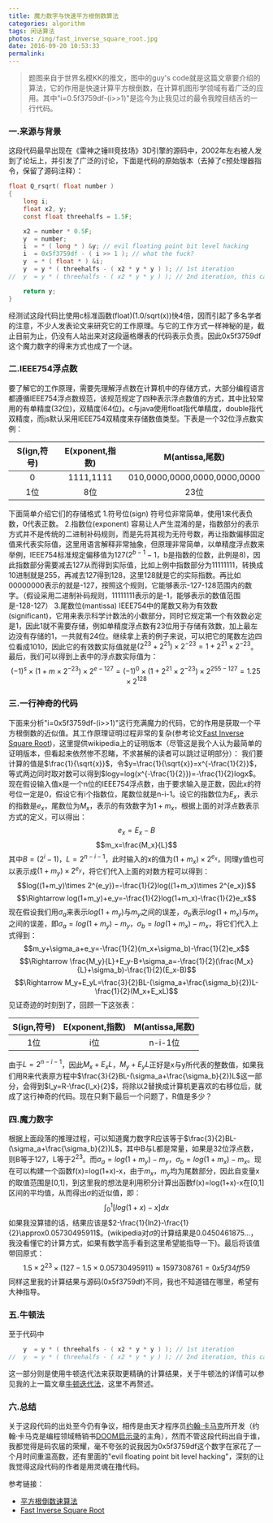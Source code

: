 ```yaml
---
title: 魔力数字与快速平方根倒数算法
categories: algorithm
tags: 闲话算法
photos: /img/fast_inverse_square_root.jpg
date: 2016-09-20 10:53:33
permalink:
---
```



> 题图来自于世界名模KK的推文，图中的guy's code就是这篇文章要介绍的算法，它的作用是快速计算平方根倒数，在计算机图形学领域有着广泛的应用。其中"i=0.5f3759df-(i>>1)"是迄今为止我见过的最令我瞠目结舌的一行代码。

### 一.来源与背景
这段代码最早出现在《雷神之锤III竞技场》3D引擎的源码中，2002年左右被人发到了论坛上，并引发了广泛的讨论，下面是代码的原始版本（去掉了c预处理器指令，保留了源码注释）：
```c
float Q_rsqrt( float number )
{
	long i;
	float x2, y;
	const float threehalfs = 1.5F;

	x2 = number * 0.5F;
	y  = number;
	i  = * ( long * ) &y; // evil floating point bit level hacking
	i  = 0x5f3759df - ( i >> 1 ); // what the fuck?
	y  = * ( float * ) &i;
	y  = y * ( threehalfs - ( x2 * y * y ) ); // 1st iteration
//	y  = y * ( threehalfs - ( x2 * y * y ) ); // 2nd iteration, this can be removed

	return y;
}
```
经测试这段代码比使用c标准函数(float)(1.0/sqrt(x))快4倍，因而引起了多名学者的注意，不少人发表论文来研究它的工作原理。与它的工作方式一样神秘的是，截止目前为止，仍没有人站出来对这段逼格爆表的代码表示负责。因此0x5f3759df这个魔力数字的得来方式也成了一个谜。
<!-- more -->
### 二.IEEE754浮点数
要了解它的工作原理，需要先理解浮点数在计算机中的存储方式，大部分编程语言都遵循IEEE754浮点数规范，该规范规定了四种表示浮点数值的方式，其中比较常用的有单精度(32位)，双精度(64位)。c与java使用float指代单精度，double指代双精度，而js默认采用IEEE754双精度来存储数值类型。下表是一个32位浮点数实例：

| S(ign,符号) | E(xponent,指数) | M(antissa,尾数) |
|:-:|:-:|:-:|
|0|1111,1111|010,0000,0000,0000,0000,0000|
|1位|8位|23位|

下面简单介绍它们的存储格式
1.符号位(sign)
	符号位非常简单，使用1来代表负数，0代表正数。
2.指数位(exponent)
	容易让人产生混淆的是，指数部分的表示方式并不是传统的二进制补码规则，而是先将其视为无符号数，再让指数偏移固定值来代表实际值，这里用语言解释非常抽象，但原理非常简单，以单精度浮点数来举例，IEEE754标准规定偏移值为127($2^{b-1}-1$，b是指数的位数，此例是8)，因此指数部分需要减去127从而得到实际值，比如上例中指数部分为11111111，转换成10进制就是255，再减去127得到128，这里128就是它的实际指数。再比如00000000表示的就是-127，按照这个规则，它能够表示-127-128范围内的数字。（假设采用二进制补码规则，11111111表示的是-1，能够表示的数值范围是-128-127）
3.尾数位(mantissa)
	IEEE754中的尾数又称为有效数(significant)，它用来表示科学计数法的小数部分，同时它规定第一个有效数必定是1，因此1就不需要存储，例如单精度浮点数有23位用于存储有效数，加上最左边没有存储的1，一共就有24位。继续拿上表的例子来说，可以把它的尾数左边四位看成1010，因此它的有效数实际值就是$(2^{23}+2^{21})\times 2^{-23}=1+2^{21}\times 2^{-23}$。
最后，我们可以得到上表中的浮点数实际值为：$$(-1)^s\times (1+m\times 2^{-23})\times 2^{e-127}=(-1)^0\times(1+2^{21}\times 2^{-23})\times2^{255-127}=1.25\times 2^{128}$$

### 三.一行神奇的代码
下面来分析"i=0x5f3759df-(i>>1)"这行充满魔力的代码，它的作用是获取一个平方根倒数的近似值。其工作原理证明过程非常的复杂(参考论文[Fast Inverse Square Root](http://www.lomont.org/Math/Papers/2003/InvSqrt.pdf))，这里提供wikipedia上的证明版本（尽管这是我个人认为最简单的证明版本，但看起来依然惨不忍睹，不求甚解的读者可以跳过证明部分）：
我们要计算的值是$\frac{1}{\sqrt{x}}$，令$y=\frac{1}{\sqrt{x}}=x^{-\frac{1}{2}}$，等式两边同时取对数可以得到$logy=log(x^{-\frac{1}{2}})=-\frac{1}{2}logx$。
现在假设输入值x是一个n位的IEEE754浮点数，由于要求输入是正数，因此x的符号位一定是0，假设它有i个指数位，尾数位就是n-i-1。设它的指数位为$E_x$，表示的指数是$e_x$，尾数位为$M_x$，表示的有效数字为$1+m_x$，根据上面的对浮点数表示方式的定义，可以得出：$$e_x=E_x-B$$$$m_x=\frac{M_x}{L}$$
其中$B=(2^i-1)$，$L=2^{n-i-1}$，此时输入的x的值为$(1+m_x)\times 2^{e_x}$，同理y值也可以表示成$(1+m_y)\times 2^{e_y}$，将它们代入上面的对数方程可以得到：$$log((1+m_y)\times 2^{e_y})=-\frac{1}{2}log((1+m_x)\times 2^{e_x})$$$$\Rightarrow log(1+m_y)+e_y=-\frac{1}{2}log(1+m_x)-\frac{1}{2}e_x$$现在假设我们用$\sigma_a$来表示$log(1+m_y)$与$m_y$之间的误差，$\sigma_b$表示$log(1+m_x)$与$m_x$之间的误差，即$\sigma_a=log(1+m_y)-m_y$，$\sigma_b=log(1+m_x)-m_x$，将它们代入上式得到：$$m_y+\sigma_a+e_y=-\frac{1}{2}(m_x+\sigma_b)-\frac{1}{2}e_x$$$$\Rightarrow \frac{M_y}{L}+E_y-B+\sigma_a=-\frac{1}{2}(\frac{M_x}{L}+\sigma_b)-\frac{1}{2}(E_x-B)$$$$\Rightarrow M_y+E_yL=\frac{3}{2}BL-(\sigma_a+\frac{\sigma_b}{2})L-\frac{1}{2}(M_x+E_xL)$$
见证奇迹的时刻到了，回顾一下这张表：

| S(ign,符号) | E(xponent,指数) | M(antissa,尾数) |
|:-:|:-:|:-:|
|1位|i位|n-i-1位|

由于$L=2^{n-i-1}$，因此$M_x+E_xL$，$M_y+E_yL$正好是x与y所代表的整数值，如果我们用R来代表原方程中$\frac{3}{2}BL-(\sigma_a+\frac{\sigma_b}{2})L$这一部分，会得到$I_y=R-\frac{I_x}{2}$，将除以2替换成计算机更喜欢的右移位后，就成了这行神奇的代码。现在只剩下最后一个问题了，R值是多少？

### 四.魔力数字
根据上面段落的推理过程，可以知道魔力数字R应该等于$\frac{3}{2}BL-(\sigma_a+\frac{\sigma_b}{2})L$，其中B与L都是常量，如果是32位浮点数，则B等于127，L等于$2^{23}$。而$\sigma_a=log(1+m_y)-m_y$，$\sigma_b=log(1+m_x)-m_x$。现在可以构建一个函数f(x)=log(1+x)-x，由于$m_x$，$m_y$均为尾数部分，因此自变量x的取值范围是[0,1]，到这里我的想法是利用积分计算出函数f(x)=log(1+x)-x在[0,1]区间的平均值，从而得出$\sigma$的近似值，即：
$$\int_0^1\left[log(1+x)-x\right]dx$$如果我没算错的话，结果应该是$2-\frac{1}{ln2}-\frac{1}{2}\approx0.05730495911$。(wikipedia对$\sigma$的计算结果是0.0450461875...，我没看懂它的计算方式，如果有数学高手看到这里希望能指导一下)。最后将该值带回原式：
$$1.5\times2^{23}\times(127 - 1.5\times0.05730495911)\approx1597308761=0x5f34ff59$$同样这里我的计算结果与源码(0x5f3759df)不同，我也不知道错在哪里，希望有大神指导。

### 五.牛顿法
至于代码中
```c
	y  = y * ( threehalfs - ( x2 * y * y ) ); // 1st iteration
//	y  = y * ( threehalfs - ( x2 * y * y ) ); // 2nd iteration, this can be removed
```
这一部分则是使用牛顿迭代法来获取更精确的计算结果，关于牛顿法的详情可以参见我的上一篇文章[牛顿迭代法](http://localhost:4000/post/algorithm/%E6%95%B0%E5%80%BC%E8%BF%90%E7%AE%97%E4%B8%8E%E7%89%9B%E9%A1%BF%E8%BF%AD%E4%BB%A3%E6%B3%95/#二-牛顿法（Newton-Raphson-method）)，这里不再赘述。

### 六.总结
关于这段代码的出处至今仍有争议，相传是由天才程序员[约翰·卡马克](https://zh.wikipedia.org/wiki/%E7%B4%84%E7%BF%B0%C2%B7%E5%8D%A1%E9%A6%AC%E5%85%8B)所开发（约翰·卡马克是编程领域畅销书[DOOM启示录](https://book.douban.com/subject/1152971/)的主角），然而不管这段代码出自于谁，我都觉得是码农届的荣耀，毫不夸张的说我因为0x5f3759df这个数字在家花了一个月时间重温高数，还有里面的"evil floating point bit level hacking"，深刻的让我觉得这段代码的作者是用灵魂在撸代码。

参考链接：
- [平方根倒数速算法](https://zh.wikipedia.org/wiki/%E5%B9%B3%E6%96%B9%E6%A0%B9%E5%80%92%E6%95%B0%E9%80%9F%E7%AE%97%E6%B3%95)
- [Fast Inverse Square Root](http://www.lomont.org/Math/Papers/2003/InvSqrt.pdf)